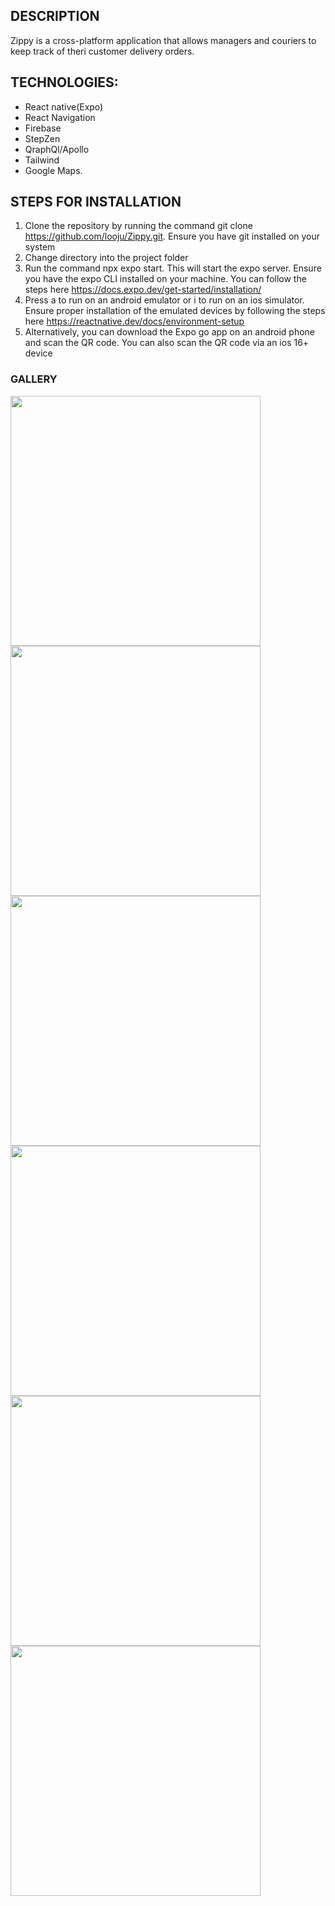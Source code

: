 ## DESCRIPTION
Zippy is a cross-platform application that allows managers and couriers to keep track of theri customer delivery orders. 
## TECHNOLOGIES:
* React native(Expo) 
* React Navigation
* Firebase
* StepZen
* QraphQl/Apollo
* Tailwind
* Google Maps.


## STEPS FOR INSTALLATION
1. Clone the repository by running the command git clone https://github.com/looju/Zippy.git. Ensure you have git installed on your system
2. Change directory into the project folder
3. Run the command npx expo start. This will start the expo server. Ensure you have the expo CLI installed on your machine. You can follow the steps here https://docs.expo.dev/get-started/installation/
4. Press a to run on an android emulator or i to run on an ios simulator. Ensure proper installation of the emulated devices by following the steps here https://reactnative.dev/docs/environment-setup
5. Alternatively, you can download the Expo go app on an android phone and scan the QR code. You can also scan the QR code via an ios 16+ device


### GALLERY


<div>
<img src="https://github.com/user-attachments/assets/b8e97b02-abd9-4167-a56c-c63a1640b681" width="400"/> <img src="https://github.com/user-attachments/assets/fef0bb0d-d833-42a0-ab84-209edaec3278" width="400" />  
</div>
<div>
 <img src="https://github.com/user-attachments/assets/459f60b0-c89b-4070-adc5-1470d55cd085" width="400"/> <img src="https://github.com/user-attachments/assets/a0af37e7-31b9-4e2b-bd96-d44d0bfa73c4" width="400" /> 

</div>
<div>
<img src="https://github.com/user-attachments/assets/285293b9-2dc5-4926-baf5-b33a5dd0d3b0" width="400" /> <img src="https://github.com/user-attachments/assets/caaaba13-5dea-4f3b-ad99-88d41b3e8c9d" width="400"/>




